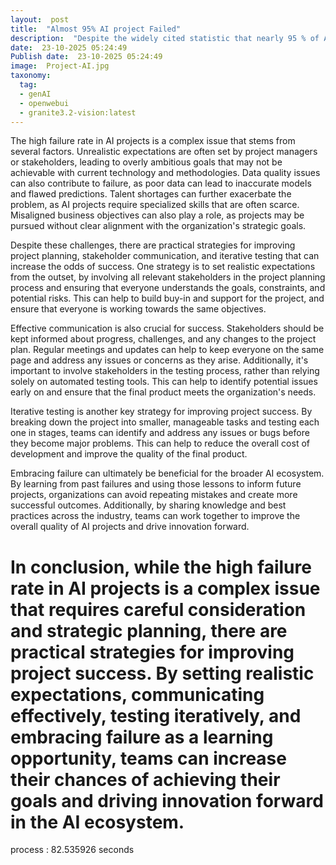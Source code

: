 ```yaml
---
layout:  post
title:  "Almost 95% AI project Failed"
description:  "Despite the widely cited statistic that nearly 95 % of AI projects fail to meet their original goals, many organizations still view these setbacks as valuable learning opportunities rather than outright defeats. Discuss why such a high failure rate persists—considering factors like unrealistic expectations, data quality issues, talent shortages, and misaligned business objectives—while also exploring how teams can turn these challenges into growth points. Highlight practical strategies for improving project planning, stakeholder communication, and iterative testing that can increase the odds of success, and reflect on why embracing failure can ultimately be beneficial for the broader AI ecosystem."
date:  23-10-2025 05:24:49
Publish date:  23-10-2025 05:24:49
image:  Project-AI.jpg
taxonomy:
  tag:
  - genAI
  - openwebui
  - granite3.2-vision:latest
---
```


The high failure rate in AI projects is a complex issue that stems from several factors. Unrealistic expectations are often set by project managers or stakeholders, leading to overly ambitious goals that may not be achievable with current technology and methodologies. Data quality issues can also contribute to failure, as poor data can lead to inaccurate models and flawed predictions. Talent shortages can further exacerbate the problem, as AI projects require specialized skills that are often scarce. Misaligned business objectives can also play a role, as projects may be pursued without clear alignment with the organization's strategic goals.

Despite these challenges, there are practical strategies for improving project planning, stakeholder communication, and iterative testing that can increase the odds of success. One strategy is to set realistic expectations from the outset, by involving all relevant stakeholders in the project planning process and ensuring that everyone understands the goals, constraints, and potential risks. This can help to build buy-in and support for the project, and ensure that everyone is working towards the same objectives.

Effective communication is also crucial for success. Stakeholders should be kept informed about progress, challenges, and any changes to the project plan. Regular meetings and updates can help to keep everyone on the same page and address any issues or concerns as they arise. Additionally, it's important to involve stakeholders in the testing process, rather than relying solely on automated testing tools. This can help to identify potential issues early on and ensure that the final product meets the organization's needs.

Iterative testing is another key strategy for improving project success. By breaking down the project into smaller, manageable tasks and testing each one in stages, teams can identify and address any issues or bugs before they become major problems. This can help to reduce the overall cost of development and improve the quality of the final product.

Embracing failure can ultimately be beneficial for the broader AI ecosystem. By learning from past failures and using those lessons to inform future projects, organizations can avoid repeating mistakes and create more successful outcomes. Additionally, by sharing knowledge and best practices across the industry, teams can work together to improve the overall quality of AI projects and drive innovation forward.

In conclusion, while the high failure rate in AI projects is a complex issue that requires careful consideration and strategic planning, there are practical strategies for improving project success. By setting realistic expectations, communicating effectively, testing iteratively, and embracing failure as a learning opportunity, teams can increase their chances of achieving their goals and driving innovation forward in the AI ecosystem. 
===============
process : 82.535926 seconds
